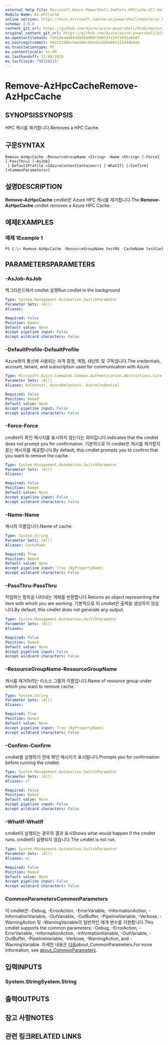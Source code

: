 ```yaml
---
external help file: Microsoft.Azure.PowerShell.Cmdlets.HPCCache.dll-Help.xml
Module Name: Az.HPCCache
online version: https://docs.microsoft.com/en-us/powershell/module/az.hpccache/remove-azhpccache
schema: 2.0.0
content_git_url: https://github.com/Azure/azure-powershell/blob/master/src/HPCCache/HPCCache/help/Remove-AzHpcCache.md
original_content_git_url: https://github.com/Azure/azure-powershell/blob/master/src/HPCCache/HPCCache/help/Remove-AzHpcCache.md
ms.openlocfilehash: fd01dea04043d8d68009f89823fe34f3695a6d47
ms.sourcegitcommit: 04221336bc9eed46c05ed1e828a6811534d4b4ab
ms.translationtype: MT
ms.contentlocale: ko-KR
ms.lasthandoff: 12/08/2020
ms.locfileid: "98328215"
---
```

# <span data-ttu-id="40e76-101">Remove-AzHpcCache</span><span class="sxs-lookup"><span data-stu-id="40e76-101">Remove-AzHpcCache</span></span>

## <span data-ttu-id="40e76-102">SYNOPSIS</span><span class="sxs-lookup"><span data-stu-id="40e76-102">SYNOPSIS</span></span>
<span data-ttu-id="40e76-103">HPC 캐시를 제거합니다.</span><span class="sxs-lookup"><span data-stu-id="40e76-103">Removes a HPC Cache.</span></span>

## <span data-ttu-id="40e76-104">구문</span><span class="sxs-lookup"><span data-stu-id="40e76-104">SYNTAX</span></span>

```
Remove-AzHpcCache -ResourceGroupName <String> -Name <String> [-Force] [-PassThru] [-AsJob]
 [-DefaultProfile <IAzureContextContainer>] [-WhatIf] [-Confirm] [<CommonParameters>]
```

## <span data-ttu-id="40e76-105">설명</span><span class="sxs-lookup"><span data-stu-id="40e76-105">DESCRIPTION</span></span>
<span data-ttu-id="40e76-106">**Remove-AzHpcCache** cmdlet은 Azure HPC 캐시를 제거합니다.</span><span class="sxs-lookup"><span data-stu-id="40e76-106">The **Remove-AzHpcCache** cmdlet removes a Azure HPC Cache.</span></span>

## <span data-ttu-id="40e76-107">예제</span><span class="sxs-lookup"><span data-stu-id="40e76-107">EXAMPLES</span></span>

### <span data-ttu-id="40e76-108">예제 1</span><span class="sxs-lookup"><span data-stu-id="40e76-108">Example 1</span></span>
```powershell
PS C:\> Remove-AzHpcCache -ResourceGroupName testRG -CacheName testCache
```

## <span data-ttu-id="40e76-109">PARAMETERS</span><span class="sxs-lookup"><span data-stu-id="40e76-109">PARAMETERS</span></span>

### <span data-ttu-id="40e76-110">-AsJob</span><span class="sxs-lookup"><span data-stu-id="40e76-110">-AsJob</span></span>
<span data-ttu-id="40e76-111">백그라운드에서 cmdlet 실행</span><span class="sxs-lookup"><span data-stu-id="40e76-111">Run cmdlet in the background</span></span>

```yaml
Type: System.Management.Automation.SwitchParameter
Parameter Sets: (All)
Aliases:

Required: False
Position: Named
Default value: None
Accept pipeline input: False
Accept wildcard characters: False
```

### <span data-ttu-id="40e76-112">-DefaultProfile</span><span class="sxs-lookup"><span data-stu-id="40e76-112">-DefaultProfile</span></span>
<span data-ttu-id="40e76-113">Azure와의 통신에 사용되는 자격 증명, 계정, 테넌트 및 구독입니다.</span><span class="sxs-lookup"><span data-stu-id="40e76-113">The credentials, account, tenant, and subscription used for communication with Azure.</span></span>

```yaml
Type: Microsoft.Azure.Commands.Common.Authentication.Abstractions.Core.IAzureContextContainer
Parameter Sets: (All)
Aliases: AzContext, AzureRmContext, AzureCredential

Required: False
Position: Named
Default value: None
Accept pipeline input: False
Accept wildcard characters: False
```

### <span data-ttu-id="40e76-114">-Force</span><span class="sxs-lookup"><span data-stu-id="40e76-114">-Force</span></span>
<span data-ttu-id="40e76-115">cmdlet이 확인 메시지를 표시하지 않는다는 의미입니다.</span><span class="sxs-lookup"><span data-stu-id="40e76-115">Indicates that the cmdlet does not prompt you for confirmation.</span></span> <span data-ttu-id="40e76-116">기본적으로 이 cmdlet은 캐시를 제거할지 묻는 메시지를 제공합니다.</span><span class="sxs-lookup"><span data-stu-id="40e76-116">By default, this cmdlet prompts you to confirm that you want to remove the cache.</span></span>

```yaml
Type: System.Management.Automation.SwitchParameter
Parameter Sets: (All)
Aliases:

Required: False
Position: Named
Default value: None
Accept pipeline input: False
Accept wildcard characters: False
```

### <span data-ttu-id="40e76-117">-Name</span><span class="sxs-lookup"><span data-stu-id="40e76-117">-Name</span></span>
<span data-ttu-id="40e76-118">캐시의 이름입니다.</span><span class="sxs-lookup"><span data-stu-id="40e76-118">Name of cache.</span></span>

```yaml
Type: System.String
Parameter Sets: (All)
Aliases: CacheName

Required: True
Position: Named
Default value: None
Accept pipeline input: True (ByPropertyName)
Accept wildcard characters: False
```

### <span data-ttu-id="40e76-119">-PassThru</span><span class="sxs-lookup"><span data-stu-id="40e76-119">-PassThru</span></span>
<span data-ttu-id="40e76-120">작업하는 항목을 나타내는 개체를 반환합니다.</span><span class="sxs-lookup"><span data-stu-id="40e76-120">Returns an object representing the item with which you are working.</span></span>
<span data-ttu-id="40e76-121">기본적으로 이 cmdlet은 출력을 생성하지 않습니다.</span><span class="sxs-lookup"><span data-stu-id="40e76-121">By default, this cmdlet does not generate any output.</span></span>

```yaml
Type: System.Management.Automation.SwitchParameter
Parameter Sets: (All)
Aliases:

Required: False
Position: Named
Default value: None
Accept pipeline input: False
Accept wildcard characters: False
```

### <span data-ttu-id="40e76-122">-ResourceGroupName</span><span class="sxs-lookup"><span data-stu-id="40e76-122">-ResourceGroupName</span></span>
<span data-ttu-id="40e76-123">캐시를 제거하려는 리소스 그룹의 이름입니다.</span><span class="sxs-lookup"><span data-stu-id="40e76-123">Name of resource group under which you want to remove cache.</span></span>

```yaml
Type: System.String
Parameter Sets: (All)
Aliases:

Required: True
Position: Named
Default value: None
Accept pipeline input: True (ByPropertyName)
Accept wildcard characters: False
```

### <span data-ttu-id="40e76-124">-Confirm</span><span class="sxs-lookup"><span data-stu-id="40e76-124">-Confirm</span></span>
<span data-ttu-id="40e76-125">cmdlet을 실행하기 전에 확인 메시지가 표시됩니다.</span><span class="sxs-lookup"><span data-stu-id="40e76-125">Prompts you for confirmation before running the cmdlet.</span></span>

```yaml
Type: System.Management.Automation.SwitchParameter
Parameter Sets: (All)
Aliases: cf

Required: False
Position: Named
Default value: None
Accept pipeline input: False
Accept wildcard characters: False
```

### <span data-ttu-id="40e76-126">-WhatIf</span><span class="sxs-lookup"><span data-stu-id="40e76-126">-WhatIf</span></span>
<span data-ttu-id="40e76-127">cmdlet이 실행되는 경우의 결과 표시</span><span class="sxs-lookup"><span data-stu-id="40e76-127">Shows what would happen if the cmdlet runs.</span></span> <span data-ttu-id="40e76-128">cmdlet이 실행되지 않습니다.</span><span class="sxs-lookup"><span data-stu-id="40e76-128">The cmdlet is not run.</span></span>

```yaml
Type: System.Management.Automation.SwitchParameter
Parameter Sets: (All)
Aliases: wi

Required: False
Position: Named
Default value: None
Accept pipeline input: False
Accept wildcard characters: False
```

### <span data-ttu-id="40e76-129">CommonParameters</span><span class="sxs-lookup"><span data-stu-id="40e76-129">CommonParameters</span></span>
<span data-ttu-id="40e76-130">이 cmdlet은 -Debug, -ErrorAction, -ErrorVariable, -InformationAction, -InformationVariable, -OutVariable, -OutBuffer, -PipelineVariable, -Verbose, -WarningAction 및 -WarningVariable의 일반적인 매개 변수를 지원합니다.</span><span class="sxs-lookup"><span data-stu-id="40e76-130">This cmdlet supports the common parameters: -Debug, -ErrorAction, -ErrorVariable, -InformationAction, -InformationVariable, -OutVariable, -OutBuffer, -PipelineVariable, -Verbose, -WarningAction, and -WarningVariable.</span></span> <span data-ttu-id="40e76-131">자세한 내용은 [다음](http://go.microsoft.com/fwlink/?LinkID=113216)about_CommonParameters.</span><span class="sxs-lookup"><span data-stu-id="40e76-131">For more information, see [about_CommonParameters](http://go.microsoft.com/fwlink/?LinkID=113216).</span></span>

## <span data-ttu-id="40e76-132">입력</span><span class="sxs-lookup"><span data-stu-id="40e76-132">INPUTS</span></span>

### <span data-ttu-id="40e76-133">System.String</span><span class="sxs-lookup"><span data-stu-id="40e76-133">System.String</span></span>

## <span data-ttu-id="40e76-134">출력</span><span class="sxs-lookup"><span data-stu-id="40e76-134">OUTPUTS</span></span>

## <span data-ttu-id="40e76-135">참고 사항</span><span class="sxs-lookup"><span data-stu-id="40e76-135">NOTES</span></span>

## <span data-ttu-id="40e76-136">관련 링크</span><span class="sxs-lookup"><span data-stu-id="40e76-136">RELATED LINKS</span></span>
